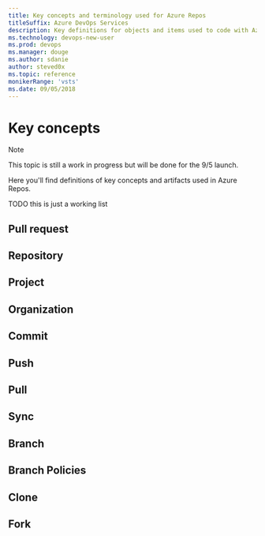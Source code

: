 ```yaml
---
title: Key concepts and terminology used for Azure Repos
titleSuffix: Azure DevOps Services  
description: Key definitions for objects and items used to code with Azure Repos
ms.technology: devops-new-user 
ms.prod: devops
ms.manager: douge
ms.author: sdanie
author: steved0x
ms.topic: reference
monikerRange: 'vsts'
ms.date: 09/05/2018  
---
```


# Key concepts 

>[!NOTE]
>This topic is still a work in progress but will be done for the 9/5 launch.

Here you'll find definitions of key concepts and artifacts used in Azure Repos. 

TODO this is just a working list

## Pull request
## Repository
## Project
## Organization
## Commit
## Push
## Pull
## Sync
## Branch
## Branch Policies
## Clone
## Fork


